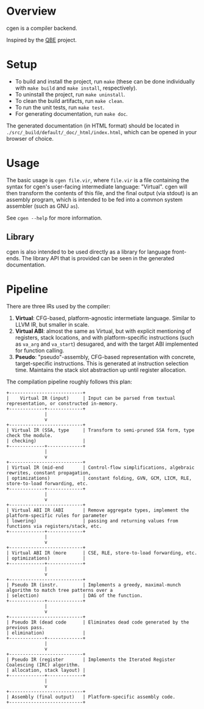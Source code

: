# Overview

cgen is a compiler backend.

Inspired by the [QBE](https://c9x.me/compile/) project.

# Setup

- To build and install the project, run `make` (these can be done individually with `make build` and `make install`, respectively).
- To uninstall the project, run `make uninstall`.
- To clean the build artifacts, run `make clean`.
- To run the unit tests, run `make test`.
- For generating documentation, run `make doc`.

The generated documentation (in HTML format) should be located in `./src/_build/default/_doc/_html/index.html`, which can be opened in your browser of choice.

# Usage

The basic usage is `cgen file.vir`, where `file.vir` is a file containing the syntax for cgen's user-facing intermediate language: "Virtual".
cgen will then transform the contents of this file, and the final output (via stdout) is an assembly program, which is intended to be fed into a common system assembler (such as GNU `as`).

See `cgen --help` for more information.

## Library

cgen is also intended to be used directly as a library for language front-ends.
The library API that is provided can be seen in the generated documentation.

# Pipeline

There are three IRs used by the compiler:

1. **Virtual**: CFG-based, platform-agnostic intermetiate language. Similar to LLVM IR, but smaller in scale.
2. **Virtual ABI**: almost the same as Virtual, but with explicit mentioning of registers, stack locations,
   and with platform-specific instructions (such as `va_arg` and `va_start`) desugared, and with the target
   ABI implemented for function calling.
3. **Pseudo**: "pseudo"-assembly, CFG-based representation with concrete, target-specific instructions. This
   is generated at instruction selection time. Maintains the stack slot abstraction up until register allocation.

The compilation pipeline roughly follows this plan:

```
+---------------------------+
|    Virtual IR (input)     | Input can be parsed from textual representation, or constructed in-memory.
+-------------+-------------+
              |
              v
+---------------------------+
| Virtual IR (SSA, type     | Transform to semi-pruned SSA form, type check the module.
| checking)                 |
+-------------+-------------+
              |
              v
+---------------------------+
| Virtual IR (mid-end       | Control-flow simplifications, algebraic rewrites, constant propagation,
| optimizations)            | constant folding, GVN, GCM, LICM, RLE, store-to-load forwarding, etc.
+-------------+-------------+
              |
              v
+---------------------------+
| Virtual ABI IR (ABI       | Remove aggregate types, implement the platform-specific rules for parameter
| lowering)                 | passing and returning values from functions via registers/stack, etc.
+-------------+-------------+
              |
              v
+---------------------------+
| Virtual ABI IR (more      | CSE, RLE, store-to-load forwarding, etc.
| optimizations)            | 
+-------------+-------------+
              |
              v
+---------------------------+
| Pseudo IR (instr.         | Implements a greedy, maximal-munch algorithm to match tree patterns over a
| selection)                | DAG of the function.
+-------------+-------------+
              |
              v
+---------------------------+
| Pseudo IR (dead code      | Eliminates dead code generated by the previous pass.
| elimination)              |
+-------------+-------------+
              |
              v
+---------------------------+
| Pseudo IR (register       | Implements the Iterated Register Coalescing (IRC) algorithm.
| allocation, stack layout) |
+-------------+-------------+
              |
              v
+---------------------------+
| Assembly (final output)   | Platform-specific assembly code.
+---------------------------+
```
